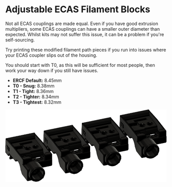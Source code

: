 # Adjustable ECAS Filament Blocks

Not all ECAS couplings are made equal. Even if you have good extrusion multipliers, some ECAS couplings can have a smaller outer diameter than expected. Whilst kits may not suffer this issue, it can be a problem if you're self-sourcing.

Try printing these modified filament path pieces if you run into issues where your ECAS coupler slips out of the housing.

You should start with T0, as this will be sufficient for most people, then work your way down if you still have issues.

* **ERCF Default:** 8.45mm
* **T0 - Snug:** 8.38mm
* **T1 - Tight:** 8.36mm
* **T2 - Tighter:** 8.34mm
* **T3 - Tightest:** 8.32mm

![Render](Assets/adjustable_ecas_filament_blocks.png)
